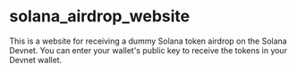 # solana_airdrop_website
This is a website for receiving a dummy Solana token airdrop on the Solana Devnet. You can enter your wallet's public key to receive the tokens in your Devnet wallet.
